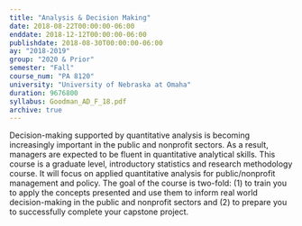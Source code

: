 ```yaml
---
title: "Analysis & Decision Making"
date: 2018-08-22T00:00:00-06:00
enddate: 2018-12-12T00:00:00-06:00
publishdate: 2018-08-30T00:00:00-06:00
ay: "2018-2019"
group: "2020 & Prior"
semester: "Fall"
course_num: "PA 8120"
university: "University of Nebraska at Omaha"
duration: 9676800
syllabus: Goodman_AD_F_18.pdf
archive: true
---
```


Decision-making supported by quantitative analysis is becoming increasingly important in the public and nonprofit sectors. As a result, managers are expected to be fluent in quantitative analytical skills. This course is a graduate level, introductory statistics and research methodology course. It will focus on applied quantitative analysis for public/nonprofit management and policy. The goal of the course is two-fold: (1) to train you to apply the concepts presented and use them to inform real world decision-making in the public and nonprofit sectors and (2) to prepare you to successfully complete your capstone project.

